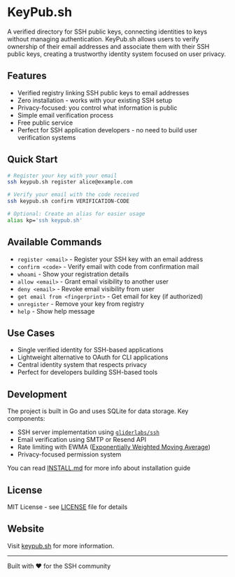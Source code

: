 # KeyPub.sh

A verified directory for SSH public keys, connecting identities to keys without managing authentication. KeyPub.sh allows users to verify ownership of their email addresses and associate them with their SSH public keys, creating a trustworthy identity system focused on user privacy.

## Features

-  Verified registry linking SSH public keys to email addresses
-  Zero installation - works with your existing SSH setup
-  Privacy-focused: you control what information is public
-  Simple email verification process
-  Free public service
-  Perfect for SSH application developers - no need to build user verification systems

## Quick Start

```bash
# Register your key with your email
ssh keypub.sh register alice@example.com

# Verify your email with the code received
ssh keypub.sh confirm VERIFICATION-CODE

# Optional: Create an alias for easier usage
alias kp='ssh keypub.sh'
```

## Available Commands

- `register <email>` - Register your SSH key with an email address
- `confirm <code>` - Verify email with code from confirmation mail
- `whoami` - Show your registration details
- `allow <email>` - Grant email visibility to another user
- `deny <email>` - Revoke email visibility from user
- `get email from <fingerprint>` - Get email for key (if authorized)
- `unregister` - Remove your key from registry
- `help` - Show help message

## Use Cases

- Single verified identity for SSH-based applications
- Lightweight alternative to OAuth for CLI applications
- Central identity system that respects privacy
- Perfect for developers building SSH-based tools

## Development

The project is built in Go and uses SQLite for data storage. Key components:

- SSH server implementation using [`gliderlabs/ssh`](https://github.com/gliderlabs/ssh)
- Email verification using SMTP or Resend API
- Rate limiting with EWMA ([Exponentially Weighted Moving Average](https://dotat.at/@/2024-09-02-ewma.html))
- Privacy-focused permission system

You can read [INSTALL.md](INSTALL.md) for more info about installation guide

## License

MIT License - see [LICENSE](LICENSE) file for details

## Website

Visit [keypub.sh](https://keypub.sh) for more information.

---
Built with ❤️ for the SSH community
